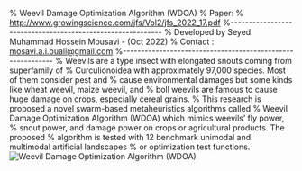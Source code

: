 % Weevil Damage Optimization Algorithm (WDOA)
% Paper:
% http://www.growingscience.com/jfs/Vol2/jfs_2022_17.pdf
%-----------------------------------------------------------
% Developed by Seyed Muhammad Hossein Mousavi - (Oct 2022)
% Contact : mosavi.a.i.buali@gmail.com
%-----------------------------------------------------------
% Weevils are a type insect with elongated snouts coming from superfamily of 
% Curculionoidea with approximately 97,000 species. Most of them consider pest and
% cause environmental damages but some kinds like wheat weevil, maize weevil, and 
% boll weevils are famous to cause huge damage on crops, especially cereal grains. 
% This research is proposed a novel swarm-based metaheuristics algorithms called 
% Weevil Damage Optimization Algorithm (WDOA) which mimics weevils’ fly power, 
% snout power, and damage power on crops or agricultural products. The proposed 
% algorithm is tested with 12 benchmark unimodal and multimodal artificial landscapes
% or optimization test functions. 
![Weevil Damage Optimization Algorithm  (WDOA)](https://user-images.githubusercontent.com/11339420/196252232-5f6dd1d0-4964-4134-b9ea-1e556c660111.jpg)
